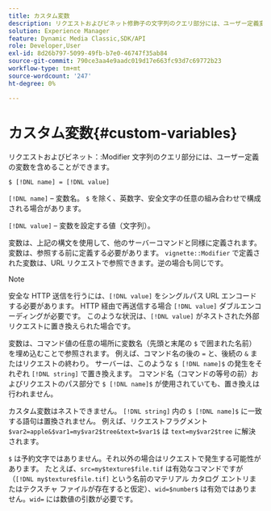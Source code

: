 ```yaml
---
title: カスタム変数
description: リクエストおよびビネット修飾子の文字列のクエリ部分には、ユーザー定義変数を含めることができます。
solution: Experience Manager
feature: Dynamic Media Classic,SDK/API
role: Developer,User
exl-id: 8d26b797-5099-49fb-b7e0-46747f35ab84
source-git-commit: 790ce3aa4e9aadc019d17e663fc93d7c69772b23
workflow-type: tm+mt
source-wordcount: '247'
ht-degree: 0%

---
```


# カスタム変数{#custom-variables}

リクエストおよびビネット：:Modifier 文字列のクエリ部分には、ユーザー定義の変数を含めることができます。

`$ [!DNL name] = [!DNL value]`

`[!DNL name]` – 変数名。 `$` を除く、英数字、安全文字の任意の組み合わせで構成される場合があります。

`[!DNL value]` – 変数を設定する値（文字列）。

変数は、上記の構文を使用して、他のサーバーコマンドと同様に定義されます。 変数は、参照する前に定義する必要があります。 `vignette::Modifier` で定義された変数は、URL リクエストで参照できます。逆の場合も同じです。

>[!NOTE]
>
>安全な HTTP 送信を行うには、`[!DNL value]` をシングルパス URL エンコードする必要があります。 HTTP 経由で再送信する場合 `[!DNL value]` ダブルエンコーディングが必要です。 このような状況は、`[!DNL value]` がネストされた外部リクエストに置き換えられた場合です。

変数は、コマンド値の任意の場所に変数名（先頭と末尾の `$` で囲まれた名前）を埋め込むことで参照されます。 例えば、コマンド名の後の `=` と、後続の `&` またはリクエストの終わり。 サーバーは、このような `$ [!DNL name]$` の発生をそれぞれ `[!DNL string]` で置き換えます。 コマンド名（コマンドの等号の前）およびリクエストのパス部分で `$ [!DNL name]$` が使用されていても、置き換えは行われません。

カスタム変数はネストできません。 `[!DNL string]` 内の `$ [!DNL name]$` に一致する語句は置換されません。 例えば、リクエストフラグメント `$var2=apple&$var1=my$var2$tree&text=$var1$` は `text=my$var2$tree` に解決されます。

`$` は予約文字ではありません。それ以外の場合はリクエストで発生する可能性があります。 たとえば、`src=my$texture$file.tif` は有効なコマンドですが（`[!DNL my$texture$file.tif]` という名前のマテリアル カタログ エントリまたはテクスチャ ファイルが存在すると仮定）、`wid=$number$` は有効ではありません。`wid=` には数値の引数が必要です。
